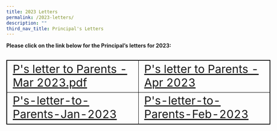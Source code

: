```yaml
---
title: 2023 Letters
permalink: /2023-letters/
description: ""
third_nav_title: Principal's Letters
---
```

**Please click on the link below for the Principal’s letters for 2023:**



<table style="width: 700px; font-size: 30; border: 1px solid black; table-layout: fixed;">
<tbody><tr>
<td style="width: 50%; border: 1px solid black;"><a href="https://drive.google.com/file/d/1FWOtPovbfwDGhO-t_ttBg4WuwD__x_B7/view?usp=sharing">P's letter to Parents - Mar 2023.pdf</a>
</td><td style="width: 50%; border: 1px solid black; vertical-align: middle;"><a href="https://drive.google.com/file/d/1aT1D4Fd31vTKLhgXz-j_ZtA4a0OQpwEG/view?usp=sharing">P's letter to Parents - Apr 2023</a></td>
</tr>
<tr>
<td style="width: 50%; border: 1px solid black;"><a href="https://drive.google.com/file/d/1uJRYWNaLLu70j25cUbxkTXRFs_FUBGZA/view?usp=sharing">P's-letter-to-Parents-Jan-2023</a></td>
<td style="width: 50%; border: 1px solid black; vertical-align: middle;"><a href="https://drive.google.com/file/d/1Ml2UmZVASmAqA83jPT2ylXSoiggue9OK/view?usp=sharing">P's-letter-to-Parents-Feb-2023</a></td>
</tr>
</tbody></table>